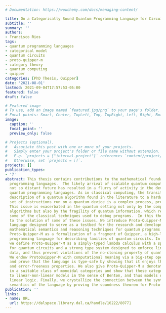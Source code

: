 ```yaml
---
# Documentation: https://wowchemy.com/docs/managing-content/

title: On a Categorically Sound Quantum Programming Language for Circuit Description
subtitle: ''
summary: ''
authors:
- Francisco Rios
tags:
- quantum programming languages
- categorical model
- quantum circuits
- proto-quipper-m
- category theory
- quantum computing
- quipper
categories: [PhD Thesis, Quipper]
date: '2021-08-01'
lastmod: 2021-09-04T17:57:53-05:00
featured: false
draft: false

# Featured image
# To use, add an image named `featured.jpg/png` to your page's folder.
# Focal points: Smart, Center, TopLeft, Top, TopRight, Left, Right, BottomLeft, Bottom, BottomRight.
image:
  caption: ''
  focal_point: ''
  preview_only: false

# Projects (optional).
#   Associate this post with one or more of your projects.
#   Simply enter your project's folder or file name without extension.
#   E.g. `projects = ["internal-project"]` references `content/project/deep-learning/index.md`.
#   Otherwise, set `projects = []`.
projects: []
publication_types:
- '7'
abstract: This thesis contains contributions to the mathematical foundations of quantum
  programming languages.  The likely arrival of scalable quantum computers in the
  not so distant future has resulted in a flurry of activity in the development of
  quantum programming languages. As in classical computing, the transition from a
  description of a quantum algorithm found in the literature to a hardware-specific
  set of instructions run on a quantum device is a complex process, prone to errors.
  This issue is exacerbated in the quantum setting not only by the complexity of quantum
  algorithms but also by the fragility of quantum information, which renders ineffective
  some of the classical techniques used to debug programs.  In this thesis, we contribute
  to the solution of some of these issues. We introduce Proto-Quipper-M, a new quantum  programming
  language designed to serve as a testbed for the research and development of sound
  mathematical semantics and reasoning techniques for quantum programs. We first present
  Proto-Quipper-M as a formalization of a fragment of Quipper, a high-level functional
  programming language for describing families of quantum circuits. In particular,
  we define Proto-Quipper-M as a simply-typed lambda calculus with a special type
  for quantum circuits and a strong type system designed to enforce linearity on quantum
  data, and thus prevent violations of the no-cloning property of quantum information.
  We endow ProtoQuipper-M with computational meaning via a big-step operational semantics
  and prove that the language is type-safe by showing that it enjoys the type-preservation
  and error-freeness properties. We also give Proto-Quipper-M a denotational semantics
  in a suitable class of monoidal categories and show that these categories give rise
  to linear-non-linear models in the sense of Benton, and thus models of intuitionistic
  linear logic. Finally, we crystallize the connection between the syntax and the
  semantics of the language by proving the soundness theorem for Proto-Quipper-M.
publication: ''
links:
- name: URL
  url: https://dalspace.library.dal.ca/handle/10222/80771
---
```

